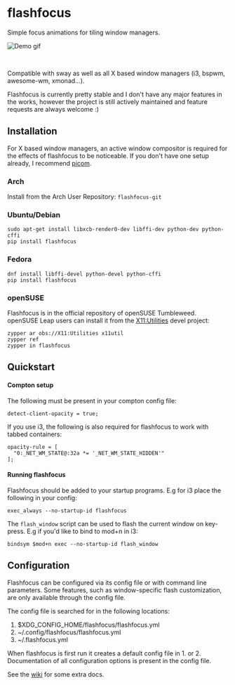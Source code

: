 # flashfocus

Simple focus animations for tiling window managers.

![Demo gif](demo/demo.gif)

<br>

Compatible with sway as well as all X based window managers (i3, bspwm, awesome-wm, xmonad...).


Flashfocus is currently pretty stable and I don't have any major features in
the works, however the project is still actively maintained and feature
requests are always welcome :)

## Installation

For X based window managers, an active window compositor is required for the effects of flashfocus
to be noticeable. If you don't have one setup already, I recommend
[picom](https://github.com/yshui/picom).

### Arch

Install from the Arch User Repository: `flashfocus-git`

### Ubuntu/Debian

```
sudo apt-get install libxcb-render0-dev libffi-dev python-dev python-cffi
pip install flashfocus
```

### Fedora

```
dnf install libffi-devel python-devel python-cffi
pip install flashfocus
```

### openSUSE
Flashfocus is in the official repository of openSUSE Tumbleweed.
openSUSE Leap users can install it from the [X11:Utilities](https://build.opensuse.org/package/show/X11%3AUtilities/flashfocus) devel project:

```
zypper ar obs://X11:Utilities x11util
zypper ref
zypper in flashfocus
```

## Quickstart

#### Compton setup

The following must be present in your compton config file:

```
detect-client-opacity = true;
```

If you use i3, the following is also required for flashfocus to work with tabbed containers:

```
opacity-rule = [
  "0:_NET_WM_STATE@:32a *= '_NET_WM_STATE_HIDDEN'"
];
```

#### Running flashfocus

Flashfocus should be added to your startup programs. E.g for i3 place the
following in your config:

```
exec_always --no-startup-id flashfocus
```

The `flash_window` script can be used to flash the current window on key-press. E.g if you'd like to bind to mod+n in i3:

```
bindsym $mod+n exec --no-startup-id flash_window
```

## Configuration

Flashfocus can be configured via its config file or with command line parameters. Some features, such as window-specific flash customization, are only available through the config file.

The config file is searched for in the following locations:
1. $XDG_CONFIG_HOME/flashfocus/flashfocus.yml
2. ~/.config/flashfocus/flashfocus.yml
3. ~/.flashfocus.yml

When flashfocus is first run it creates a default config file in 1. or 2. Documentation of all configuration options is present in the config file.

See the [wiki](https://github.com/fennerm/flashfocus/wiki) for some extra docs.
